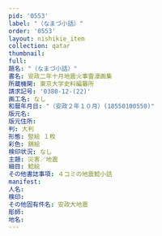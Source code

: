 ```yaml
---
pid: '0553'
label: "（なまづ小話）"
order: '0553'
layout: nishikie_item
collection: qatar
thumbnail: 
full: 
題名: "（なまづ小話）"
書名: 安政二年十月地震火事雷漫画集
所蔵機関: 東京大学史料編纂所
請求記号: '0380-12-(22)'
画工名: なし
和暦年月日: "（安政２年１０月）(18550100550)"
版元名: 
版元住所: 
判: 大判
形態: 竪絵 １枚
彩色: 錦絵
検印状況: なし
主題: 災害／地震
細目: 鯰絵
その他書誌事項: ４コミの地震鯰小話
manifest: 
人名: 
検印: 
その他固有件名: 安政大地震
彫師: 
地名: 
---
```

